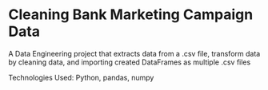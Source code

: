 # Cleaning Bank Marketing Campaign Data
A Data Engineering project that extracts data from a .csv file, transform data by cleaning data, and importing created DataFrames as multiple .csv files

Technologies Used: Python, pandas, numpy


